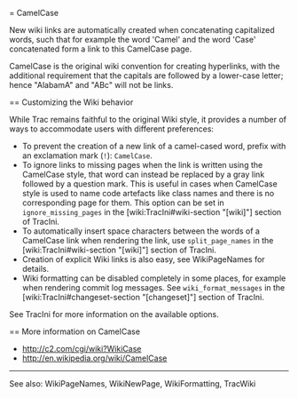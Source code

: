 = CamelCase

New wiki links are automatically created when concatenating capitalized words, such that for example the word 'Camel' and the word 'Case' concatenated form a link to this CamelCase page. 

CamelCase is the original wiki convention for creating hyperlinks, with the additional requirement that the capitals are followed by a lower-case letter; hence "AlabamA" and "ABc" will not be links.

== Customizing the Wiki behavior

While Trac remains faithful to the original Wiki style, it provides a number of ways to accommodate users with different preferences:
* To prevent the creation of a new link of a camel-cased word, prefix with an exclamation mark (`!`): `CamelCase`.
* To ignore links to missing pages when the link is written using the CamelCase style, that word can instead be replaced by a gray link followed by a question mark. This is useful in cases when CamelCase style is used to name code artefacts like class names and there is no corresponding page for them. This option can be set in `ignore_missing_pages` in the [wiki:TracIni#wiki-section "[wiki]"] section of TracIni.
* To automatically insert space characters between the words of a CamelCase link when rendering the link, use `split_page_names` in the [wiki:TracIni#wiki-section "[wiki]"] section of TracIni.
* Creation of explicit Wiki links is also easy, see WikiPageNames for details.
* Wiki formatting can be disabled completely in some places, for example when rendering commit log messages. See `wiki_format_messages` in the [wiki:TracIni#changeset-section "[changeset]"] section of TracIni.

See TracIni for more information on the available options.

== More information on CamelCase
* http://c2.com/cgi/wiki?WikiCase
* http://en.wikipedia.org/wiki/CamelCase

----
See also: WikiPageNames, WikiNewPage, WikiFormatting, TracWiki